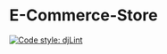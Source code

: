 # E-Commerce-Store

[![Code style: djLint](https://img.shields.io/badge/html%20style-djLint-blue.svg)](https://github.com/Riverside-Healthcare/djlint)

